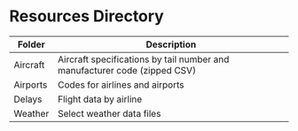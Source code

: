 # Resources Directory
|Folder|Description|
|---|---|
|Aircraft|Aircraft specifications by tail number and manufacturer code (zipped CSV)|
|Airports|Codes for airlines and airports|
|Delays|Flight data by airline|
|Weather|Select weather data files|